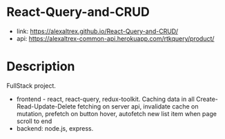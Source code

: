 # React-Query-and-CRUD
* link: https://alexaltrex.github.io/React-Query-and-CRUD/
* api: https://alexaltrex-common-api.herokuapp.com/rtkquery/product/

# Description
FullStack project. 
* frontend - react, react-query, redux-toolkit. Caching data in all Create-Read-Update-Delete fetching on server api, invalidate cache on mutation, prefetch on button hover, autofetch new list item when page scroll to end  
* backend: node.js, express.
